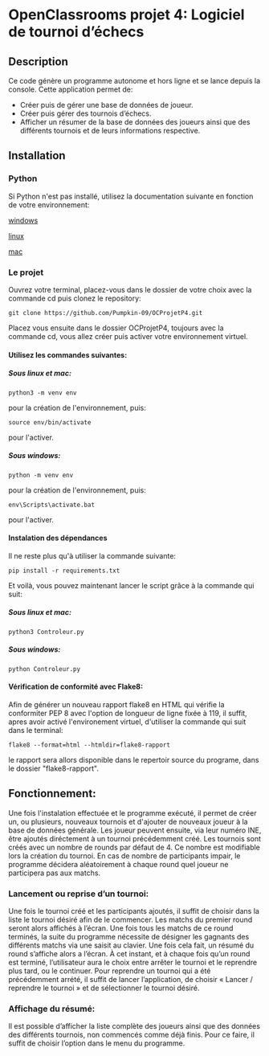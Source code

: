 # OpenClassrooms projet 4: Logiciel de tournoi d’échecs

## Description
Ce code génère un programme autonome et hors ligne et se lance depuis la console.
Cette application permet de:
- Créer puis de gérer une base de données de joueur.
- Créer puis gérer des tournois d’échecs.
- Afficher un résumer de la base de données des joueurs ainsi que des différents tournois et de leurs informations respective.

## Installation
### Python
Si Python n'est pas installé, utilisez la documentation suivante en fonction de votre environnement:

[windows](https://docs.python.org/fr/3/using/windows.html)

[linux](https://docs.python.org/fr/3/using/unix.html) 

[mac](https://docs.python.org/fr/3/using/mac.html)

### Le projet
Ouvrez votre terminal, placez-vous dans le dossier de votre choix avec la commande cd puis clonez le repository:

`git clone https://github.com/Pumpkin-09/OCProjetP4.git`

Placez vous ensuite dans le dossier OCProjetP4, toujours avec la commande cd, vous allez créer puis activer votre environnement virtuel. 
#### Utilisez les commandes suivantes:
##### Sous linux et mac:

`python3 -m venv env`

pour la création de l'environnement, puis:

`source env/bin/activate`

pour l'activer.

##### Sous windows:

`python -m venv env`

pour la création de l'environnement, puis:

`env\Scripts\activate.bat`

pour l'activer.

#### Instalation des dépendances
Il ne reste plus qu'à utiliser la commande suivante:

`pip install -r requirements.txt`


Et voilà, vous pouvez maintenant lancer le script grâce à la commande qui suit:
##### Sous linux et mac:

`python3 Controleur.py`


##### Sous windows:

`python Controleur.py`


#### Vérification de conformité avec Flake8:
Afin de générer un nouveau rapport flake8 en HTML qui vérifie la conformiter PEP 8 avec l'option de longueur de ligne fixée à 119, il suffit, apres avoir activé l'environement virtuel, d'utiliser la commande qui suit dans le terminal:

`flake8 --format=html --htmldir=flake8-rapport`

le rapport sera allors disponible dans le repertoir source du programe, dans le dossier "flake8-rapport".


## Fonctionnement:
Une fois l'instalation effectuée et le programme exécuté, il permet de créer un, ou plusieurs, nouveaux tournois et d'ajouter de nouveaux joueur à la base de données générale.
Les joueur peuvent ensuite, via leur numéro INE, être ajoutés diréctement à un tournoi précédemment créé. Les tournois sont créés avec un nombre de rounds par défaut de 4. Ce nombre est modifiable lors la création du tournoi.
En cas de nombre de participants impair, le programme décidera aléatoirement à chaque round quel joueur ne participera pas aux matchs.

### Lancement ou reprise d’un tournoi:
Une fois le tournoi créé et les participants ajoutés, il suffit de choisir dans la liste le tournoi désiré afin de le commencer. Les matchs du premier round seront alors affichés à l’écran.
Une fois tous les matchs de ce round terminés, la suite du programme nécessite de désigner les gagnants des différents matchs via une saisit au clavier.
Une fois cela fait, un résumé du round s’affiche alors a l’écran.
À cet instant, et à chaque fois qu’un round est terminé, l’utilisateur aura le choix entre arrêter le tournoi et le reprendre plus tard, ou le continuer.
Pour reprendre un tournoi qui a été précédemment arrété, il suffit de lancer l’application, de choisir « Lancer / reprendre le tournoi » et de sélectionner le tournoi désiré.

### Affichage du résumé:
Il est possible d’afficher la liste complète des joueurs ainsi que des données des différents tournois, non commencés comme déjà finis. Pour ce faire, il suffit de choisir l’option dans le menu du programme.


